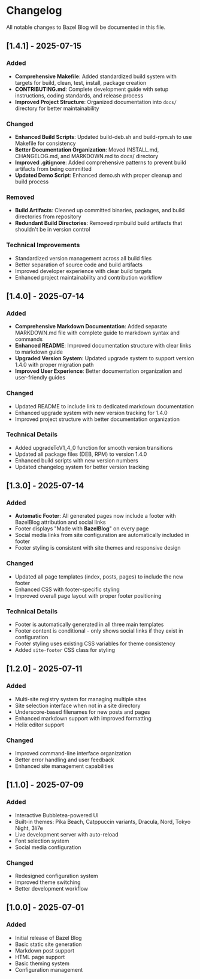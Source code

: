 # Changelog

All notable changes to Bazel Blog will be documented in this file.

## [1.4.1] - 2025-07-15

### Added
- **Comprehensive Makefile**: Added standardized build system with targets for build, clean, test, install, package creation
- **CONTRIBUTING.md**: Complete development guide with setup instructions, coding standards, and release process
- **Improved Project Structure**: Organized documentation into `docs/` directory for better maintainability

### Changed
- **Enhanced Build Scripts**: Updated build-deb.sh and build-rpm.sh to use Makefile for consistency
- **Better Documentation Organization**: Moved INSTALL.md, CHANGELOG.md, and MARKDOWN.md to docs/ directory
- **Improved .gitignore**: Added comprehensive patterns to prevent build artifacts from being committed
- **Updated Demo Script**: Enhanced demo.sh with proper cleanup and build process

### Removed
- **Build Artifacts**: Cleaned up committed binaries, packages, and build directories from repository
- **Redundant Build Directories**: Removed rpmbuild build artifacts that shouldn't be in version control

### Technical Improvements
- Standardized version management across all build files
- Better separation of source code and build artifacts
- Improved developer experience with clear build targets
- Enhanced project maintainability and contribution workflow

## [1.4.0] - 2025-07-14

### Added
- **Comprehensive Markdown Documentation**: Added separate MARKDOWN.md file with complete guide to markdown syntax and commands
- **Enhanced README**: Improved documentation structure with clear links to markdown guide
- **Upgraded Version System**: Updated upgrade system to support version 1.4.0 with proper migration path
- **Improved User Experience**: Better documentation organization and user-friendly guides

### Changed
- Updated README to include link to dedicated markdown documentation
- Enhanced upgrade system with new version tracking for 1.4.0
- Improved project structure with better documentation organization

### Technical Details
- Added upgradeToV1_4_0 function for smooth version transitions
- Updated all package files (DEB, RPM) to version 1.4.0
- Enhanced build scripts with new version numbers
- Updated changelog system for better version tracking

## [1.3.0] - 2025-07-14

### Added
- **Automatic Footer**: All generated pages now include a footer with BazelBlog attribution and social links
- Footer displays "Made with **BazelBlog**" on every page
- Social media links from site configuration are automatically included in footer
- Footer styling is consistent with site themes and responsive design

### Changed
- Updated all page templates (index, posts, pages) to include the new footer
- Enhanced CSS with footer-specific styling
- Improved overall page layout with proper footer positioning

### Technical Details
- Footer is automatically generated in all three main templates
- Footer content is conditional - only shows social links if they exist in configuration
- Footer styling uses existing CSS variables for theme consistency
- Added `site-footer` CSS class for styling

## [1.2.0] - 2025-07-11

### Added
- Multi-site registry system for managing multiple sites
- Site selection interface when not in a site directory
- Underscore-based filenames for new posts and pages
- Enhanced markdown support with improved formatting
- Helix editor support

### Changed
- Improved command-line interface organization
- Better error handling and user feedback
- Enhanced site management capabilities

## [1.1.0] - 2025-07-09

### Added
- Interactive Bubbletea-powered UI
- Built-in themes: Pika Beach, Catppuccin variants, Dracula, Nord, Tokyo Night, 3li7e
- Live development server with auto-reload
- Font selection system
- Social media configuration

### Changed
- Redesigned configuration system
- Improved theme switching
- Better development workflow

## [1.0.0] - 2025-07-01

### Added
- Initial release of Bazel Blog
- Basic static site generation
- Markdown post support
- HTML page support
- Basic theming system
- Configuration management
